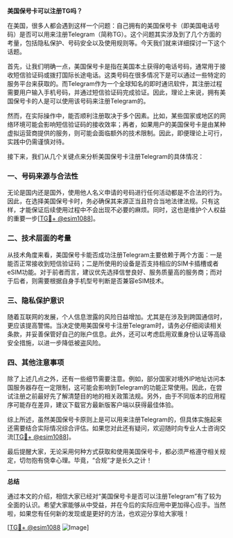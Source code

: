 **美国保号卡可以注册TG吗？**

在美国，很多人都会遇到这样一个问题：自己拥有的美国保号卡（即美国电话号码）是否可以用来注册Telegram（简称TG）。这个问题其实涉及到了几个方面的考量，包括隐私保护、号码安全以及使用规则等。今天我们就来详细探讨一下这个话题。

首先，让我们明确一点，美国保号卡是指在美国本土获得的电话号码，通常用于接收短信验证码或拨打国际长途电话。这类号码在很多情况下是可以通过一些特定的服务平台来获取的。而Telegram作为一个全球知名的即时通讯软件，其注册过程需要用户输入手机号码，并通过短信验证码完成验证。因此，理论上来说，拥有美国保号卡的人是可以使用该号码来注册Telegram的。

然而，在实际操作中，能否顺利注册取决于多个因素。比如，某些国家或地区的网络环境可能会影响短信验证码的接收效率；再者，如果用户的美国保号卡是由某种虚拟运营商提供的服务，则可能会面临额外的技术限制。因此，即便理论上可行，实践中仍需谨慎对待。

接下来，我们从几个关键点来分析美国保号卡注册Telegram的具体情况：

### 一、号码来源与合法性

无论是国内还是国外，使用他人名义申请的号码进行任何活动都是不合法的行为。因此，在选择美国保号卡时，务必确保其来源正当且符合当地法律法规。只有这样，才能保证后续使用过程中不会出现不必要的麻烦。同时，这也是维护个人权益的重要一步[[TG💪+ @esim1088](https://t.me/s/esim1088)]。

### 二、技术层面的考量

从技术角度来看，美国保号卡能否成功注册Telegram主要依赖于两个方面：一是能否正常接收到短信验证码；二是所使用的设备是否支持相应的SIM卡插槽或者eSIM功能。对于前者而言，建议优先选择信誉良好、服务质量高的服务商；而对于后者，则需要根据自身手机型号判断是否兼容eSIM技术。

### 三、隐私保护意识

随着互联网的发展，个人信息泄露的风险日益增加。尤其是在涉及到跨国通信时，更应该提高警惕。当决定使用美国保号卡注册Telegram时，请务必仔细阅读相关条款，并妥善保管好自己的账户信息。此外，还可以考虑启用双重身份认证等高级安全措施，以进一步降低被盗风险。

### 四、其他注意事项

除了上述几点之外，还有一些细节需要注意。例如，部分国家对境外IP地址访问本国服务器存在一定限制，这可能会影响到Telegram的功能正常使用。因此，在尝试注册之前最好先了解清楚目的地的相关政策法规。另外，由于不同版本的应用程序可能存在差异，建议下载官方最新版客户端以获得最佳体验。

综上所述，虽然美国保号卡原则上是可以用来注册Telegram的，但具体实施起来还需要结合实际情况综合评估。如果您对此还有疑问，欢迎随时向专业人士咨询交流[[TG💪+ @esim1088](https://t.me/s/esim1088)]。

最后提醒大家，无论采用何种方式获取和使用美国保号卡，都必须严格遵守相关规定，切勿抱有侥幸心理。毕竟，“合规”才是长久之计！

---

**总结**

通过本文的介绍，相信大家已经对“美国保号卡是否可以注册Telegram”有了较为全面的认识。希望大家能够从中受益，并在今后的实际应用中更加得心应手。当然啦，如果您有任何新的发现或是更好的方法，也欢迎分享给大家哦！

[[TG💪+ @esim1088](https://t.me/s/esim1088) ![Image](https://i.postimg.cc/4NQfJmqS/Snipaste-2025-05-13-00-14-12.png)]